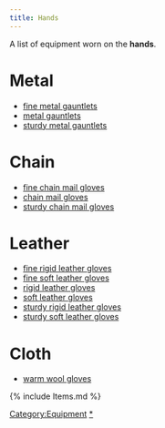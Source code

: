 ```yaml
---
title: Hands
---
```


A list of equipment worn on the **hands**.

# Metal

- [fine metal gauntlets](fine_metal_gauntlets "wikilink")
- [metal gauntlets](metal_gauntlets "wikilink")
- [sturdy metal gauntlets](sturdy_metal_gauntlets "wikilink")

# Chain

- [fine chain mail gloves](fine_chain_mail_gloves "wikilink")
- [chain mail gloves](chain_mail_gloves "wikilink")
- [sturdy chain mail gloves](sturdy_chain_mail_gloves "wikilink")

# Leather

- [fine rigid leather gloves](fine_rigid_leather_gloves "wikilink")
- [fine soft leather gloves](fine_soft_leather_gloves "wikilink")
- [rigid leather gloves](rigid_leather_gloves "wikilink")
- [soft leather gloves](soft_leather_gloves "wikilink")
- [sturdy rigid leather gloves](sturdy_rigid_leather_gloves "wikilink")
- [sturdy soft leather gloves](sturdy_soft_leather_gloves "wikilink")

# Cloth

- [warm wool gloves](warm_wool_gloves "wikilink")

{% include Items.md %}

[Category:Equipment](Category:Equipment "wikilink")
[\*](Category:Hands_items "wikilink")